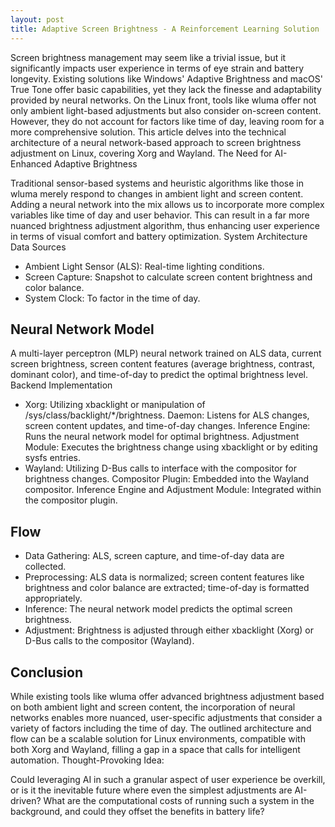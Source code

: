 ```yaml
---
layout: post
title: Adaptive Screen Brightness - A Reinforcement Learning Solution
---
```

Screen brightness management may seem like a trivial issue, but it significantly impacts user experience in terms of eye strain and battery longevity. Existing solutions like Windows' Adaptive Brightness and macOS' True Tone offer basic capabilities, yet they lack the finesse and adaptability provided by neural networks. On the Linux front, tools like wluma offer not only ambient light-based adjustments but also consider on-screen content. However, they do not account for factors like time of day, leaving room for a more comprehensive solution. This article delves into the technical architecture of a neural network-based approach to screen brightness adjustment on Linux, covering Xorg and Wayland.
The Need for AI-Enhanced Adaptive Brightness

Traditional sensor-based systems and heuristic algorithms like those in wluma merely respond to changes in ambient light and screen content. Adding a neural network into the mix allows us to incorporate more complex variables like time of day and user behavior. This can result in a far more nuanced brightness adjustment algorithm, thus enhancing user experience in terms of visual comfort and battery optimization.
System Architecture
Data Sources

* Ambient Light Sensor (ALS): Real-time lighting conditions.
* Screen Capture: Snapshot to calculate screen content brightness and color balance.
* System Clock: To factor in the time of day.

## Neural Network Model

A multi-layer perceptron (MLP) neural network trained on ALS data, current screen brightness, screen content features (average brightness, contrast, dominant color), and time-of-day to predict the optimal brightness level.
Backend Implementation

* Xorg: Utilizing xbacklight or manipulation of /sys/class/backlight/*/brightness.
        Daemon: Listens for ALS changes, screen content updates, and time-of-day changes.
        Inference Engine: Runs the neural network model for optimal brightness.
        Adjustment Module: Executes the brightness change using xbacklight or by editing sysfs entries.
* Wayland: Utilizing D-Bus calls to interface with the compositor for brightness changes.
        Compositor Plugin: Embedded into the Wayland compositor.
        Inference Engine and Adjustment Module: Integrated within the compositor plugin.

## Flow

* Data Gathering: ALS, screen capture, and time-of-day data are collected.
* Preprocessing: ALS data is normalized; screen content features like brightness and color balance are extracted; time-of-day is formatted appropriately.
* Inference: The neural network model predicts the optimal screen brightness.
* Adjustment: Brightness is adjusted through either xbacklight (Xorg) or D-Bus calls to the compositor (Wayland).

## Conclusion

While existing tools like wluma offer advanced brightness adjustment based on both ambient light and screen content, the incorporation of neural networks enables more nuanced, user-specific adjustments that consider a variety of factors including the time of day. The outlined architecture and flow can be a scalable solution for Linux environments, compatible with both Xorg and Wayland, filling a gap in a space that calls for intelligent automation.
Thought-Provoking Idea:

Could leveraging AI in such a granular aspect of user experience be overkill, or is it the inevitable future where even the simplest adjustments are AI-driven? What are the computational costs of running such a system in the background, and could they offset the benefits in battery life?
